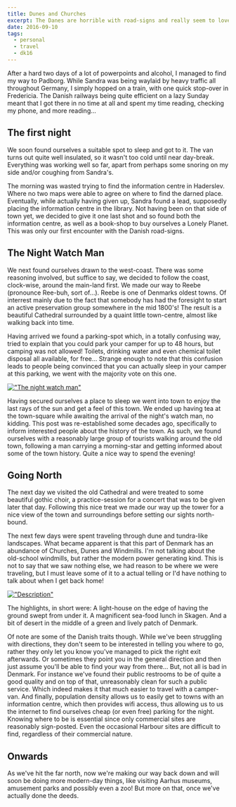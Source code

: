 ```yaml
---
title: Dunes and Churches
excerpt: The Danes are horrible with road-signs and really seem to love Churches!
date: 2016-09-10
tags:
  - personal
  - travel
  - dk16
---
```


After a hard two days of a lot of powerpoints and alcohol, I managed to find my way to
Padborg. While Sandra was being waylaid by heavy traffic all throughout Germany, I simply
hopped on a train, with one quick stop-over in Fredericia. The Danish railways being quite
efficient on a lazy Sunday meant that I got there in no time at all and spent my time
reading, checking my phone, and more reading...

## The first night

We soon found ourselves a suitable spot to sleep and got to it. The van turns out quite
well insulated, so it wasn't too cold until near day-break. Everything was working well
so far, apart from perhaps some snoring on my side and/or coughing from Sandra's.

The morning was wasted trying to find the information centre in Haderslev. Where no two
maps were able to agree on where to find the darned place. Eventually, while actually
having given up, Sandra found a lead, supposedly placing the information centre in the
library. Not having been on that side of town yet, we decided to give it one last shot and
so found both the information centre, as well as a book-shop to buy ourselves a Lonely
Planet. This was only our first encounter with the Danish road-signs.

## The Night Watch Man

We next found ourselves drawn to the west-coast. There was some reasoning involved, but
suffice to say, we decided to follow the coast, clock-wise, around the main-land first.
We made our way to Reebe (pronounce Ree-buh, sort of...). Reebe is one of Denmarks oldest
towns. Of interrest mainly due to the fact that somebody has had the foresight to start an
active preservation group somewhere in the mid 1800's! The result is a beautiful Cathedral
surrounded by a quaint little town-centre, almost like walking back into time.

Having arrived we found a parking-spot which, in a totally confusing way, tried to explain
that you could park your camper for up to 48 hours, but camping was not allowed! Toilets,
drinking water and even chemical toilet disposal all available, for free... Strange enough
to note that this confusion leads to people being convinced that you can actually sleep in
your camper at this parking, we went with the majority vote on this one.

[!["The night watch man"][imgI]][I]

Having secured ourselves a place to sleep we went into town to enjoy the last rays of the
sun and get a feel of this town. We ended up having tea at the town-square while awaiting
the arrival of the night's watch man, no kidding. This post was re-established some
decades ago, specifically to inform interested people about the history of the town. As
such, we found ourselves with a reasonably large group of tourists walking around the old
town, following a man carrying a morning-star and getting informed about some of the town
history. Quite a nice way to spend the evening!

## Going North

The next day we visited the old Cathedral and were treated to some beautiful gothic choir,
a practice-session for a concert that was to be given later that day. Following this nice
treat we made our way up the tower for a nice view of the town and surroundings before
setting our sights north-bound.

The next few days were spent traveling through dune and tundra-like landscapes. What
became apparent is that this part of Denmark has an abundance of Churches, Dunes and
Windmills. I'm not talking about the old-school windmills, but rather the modern power
generating kind. This is not to say that we saw nothing else, we had reason to be where we
were traveling, but I must leave some of it to a actual telling or I'd have nothing to
talk about when I get back home!

[!["Description"][imgII]][II]

The highlights, in short were: A light-house on the edge of having the ground swept from
under it. A magnificent sea-food lunch in Skagen. And a bit of desert in the middle of a
green and lively patch of Denmark.

Of note are some of the Danish traits though. While we've been struggling with directions,
they don't seem to be interested in telling you where to go, rather they only let you know
you've managed to pick the right exit afterwards. Or sometimes they point you in the
general direction and then just assume you'll be able to find your way from there... But,
not all is bad in Denmark. For instance we've found their public restrooms to be of quite
a good quality and on top of that, unreasonably clean for such a public service. Which
indeed makes it that much easier to travel with a camper-van. And finally, population
density allows us to easily get to towns with an information centre, which then provides
wifi access, thus allowing us to us the internet to find ourselves cheap (or even free)
parking for the night. Knowing where to be is essential since only commercial sites are
reasonably sign-posted. Even the occasional Harbour sites are difficult to find,
regardless of their commercial nature.

## Onwards

As we've hit the far north, now we're making our way back down and will soon be doing more
modern-day things, like visiting Aarhus museums, amusement parks and possibly even a zoo!
But more on that, once we've actually done the deeds.

[I]: https://www.flickr.com/photos/windgazer/"FLICKR_ID"
[imgI]: "FLICKR_PhotoURL"
[II]: https://www.flickr.com/photos/windgazer/"FLICKR_ID"
[imgII]: "FLICKR_PhotoURL"
